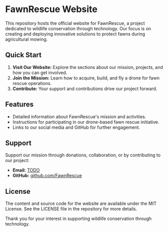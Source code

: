 # FawnRescue Website

This repository hosts the official website for FawnRescue, a project dedicated to wildlife conservation through technology. Our focus is on creating and deploying innovative solutions to protect fawns during agricultural mowing.

## Quick Start

1. **Visit Our Website:** Explore the sections about our mission, projects, and how you can get involved.
2. **Join the Mission:** Learn how to acquire, build, and fly a drone for fawn rescue operations.
3. **Contribute:** Your support and contributions drive our project forward.

## Features

- Detailed information about FawnRescue's mission and activities.
- Instructions for participating in our drone-based fawn rescue initiative.
- Links to our social media and GitHub for further engagement.

## Support

Support our mission through donations, collaboration, or by contributing to our project:

- **Email:** [TODO](mailto:TODO)
- **GitHub:** [github.com/FawnRescue](https://github.com/FawnRescue)

## License

The content and source code for the website are available under the MIT License. See the LICENSE file in the repository for more details.

Thank you for your interest in supporting wildlife conservation through technology.
